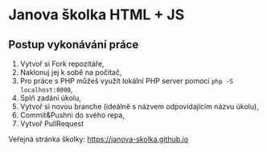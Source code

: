 # Janova školka HTML + JS

## Postup vykonávání práce
1. Vytvoř si Fork repozitáře,
2. Naklonuj jej k sobě na počítač,
3. Pro práce s PHP můžeš využít lokální PHP server pomocí <code>php -S localhost:8000</code>,
4. Splň zadání úkolu,
5. Vytvoř si novou branche (ideálně s názvem odpovídajícím názvu úkolu),
6. Commit&Pushni do svého repa,
7. Vytvoř PullRequest

Veřejná stránka školky: https://janova-skolka.github.io